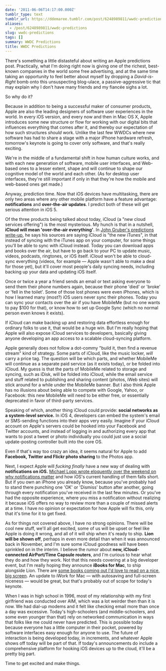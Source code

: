 ```yaml
---
date: '2011-06-06T14:17:00.000Z'
tumblr_type: text
tumblr_url: https://ddemaree.tumblr.com/post/6248989811/wwdc-predictions
aliases:
  - /post/6248989811/wwdc-predictions
slug: wwdc-predictions
tags: []
summary: WWDC Predictions
title: WWDC Predictions
---
```


There's something a little distasteful about writing an Apple predictions post. Practically, what I'm doing right now is giving one of the richest, best-known companies in the world some free advertising, and at the same time taking an opportunity to feel better about myself by dropping a _David-is-Right_ bomb onto this unsuspecting blog-ulace, a passive-aggressive tic that may explain why I don't have many friends and my fiancée sighs a lot.

So why do it?

<!-- more -->

Because in addition to being a successful maker of consumer products, Apple are also the leading designers of software user experiences in the world. In every iOS version, and every now and then in Mac OS X, Apple introduces some new structure or flow for working with our digital bits that influences everything that comes after it, and thereby our expectation of how such structures *should* work. Unlike the last few WWDCs where new software has had to share a stage with a major iPhone hardware refresh, tomorrow's keynote is going to cover only software, and that's really exciting.

We're in the middle of a fundamental shift in how human culture works, and with each new generation of software, mobile user interfaces, and Web-based ones to a lesser extent, shape and will continue to shape our cognitive model of the world and each other. (As for desktop user interfaces, they're still important if only in that they're how the mobile and web-based ones get made.)

Anyway, prediction time. Now that iOS devices have multitasking, there are only two areas where any other mobile platform have a feature advantage: **notifications** and **over-the-air updates**. I predict both of these will get serious attention in iOS 5.

Of the three products being talked about today, iCloud (a "new cloud services offering") is the most mysterious. My hunch is that in a nutshell, **iCloud will mean 'over-the-air everything'**. In [John Gruber's predictions write-up][df], he says his sources are saying iCloud is "the new iTunes", in that instead of syncing with the iTunes app on your computer, for some things you'll be able to sync with iCloud instead. Today you can download apps and books over the air, but have to go back to your PC to update music, videos, podcasts, ringtones, or iOS itself. iCloud won't be able to cloud-sync everything (videos, for example — Apple wasn't able to make a deal for those yet), but it'll cover most people's daily syncing needs, including backing up your data and updating iOS itself.

Once or twice a year a friend sends an email or text asking everyone to send them their phone numbers again, because their phone 'died' or 'broke' or 'fell in the toilet'. Some of those lost phones were even iPhones, which is how I learned many (most?) iOS users never sync their phones. Today you can sync your contacts over the air if you have MobileMe (but no one wants to pay $100 for that), or know how to set up Google Sync (which no normal person even knows it exists).

If iCloud can make backing up and restoring data effortless enough for ordinary folks to use it, that would be a huge win. But I'm really hoping that Apple will also expose iCloud services to developers, basically giving anyone developing an app access to a scalable cloud-syncing platform.

Apple generally does not follow a dot-commy "build it, then find a revenue stream" kind of strategy. Some parts of iCloud, like the music locker, _will_ carry a price tag. The question will be which parts, and whether MobileMe will continue as a separate paid service (as it exists today), or be folded into iCloud. My guess is that the parts of MobileMe related to storage and syncing, such as iDisk, will be folded into iCloud, while the email service and stuff related to publishing and sharing content (photos, iWeb sites) will stick around for a while under the MobileMe banner. But I also think Apple has no illusions about being able to compete with Google, Yahoo, or Facebook: this new MobileMe will need to be either free, or essentially deprecated in favor of third-party services.

Speaking of which, another thing iCloud could provide: **social networks as a system-level service.** In iOS 4, developers can embed the system's email or SMS-sending functions into their apps very easily. Imagine if your iCloud account on Apple's servers could be hooked into your Facebook and Twitter accounts, and instead of logging in and authorizing every app that wants to post a tweet or photo individually you could just use a social update-posting controller built into the core OS.

Even if that's way too crazy an idea, it seems natural for Apple to add **Facebook, Twitter and Flickr photo sharing** to the Photos app.

Next, I expect Apple will _fucking finally_ have a new way of dealing with **notifications on iOS.** [Michael Lopp wrote eloquently over the weekend on why notifications matter][rands] and how iOS's current handling of them falls short. But if you own an iPhone you already know, because you've probably had to stand there punching one 'OK' or 'Dismiss' button after another, going through every notification you've received in the last few minutes. Or you've had the opposite experience, where you miss a notification without realizing it because iOS offers no way to review more than a couple of missed alerts at a time. I have no opinion or expectation for how Apple will fix this, only that it's time for it to get fixed.

As for things not covered above, I have no strong opinions. There will be cool new stuff, we'll all get excited, some of us will be upset or feel like Apple is doing it wrong, and all of it will ship when it's ready to ship. **Lion will be shown off**, perhaps in even more detail than when it was announced back in November, and I'm sure some iCloud goodness will have been sprinkled on in the interim. I believe the rumor about **new, iCloud-connected AirPort/Time Capsule routers**, and I'm curious to hear what they do and how they work. Not that this needs covering at a big developer event, but I'm really hoping they announce **iBooks for Mac**, to ship alongside Lion. There are [some books coming out I'd love to read on a nice, big screen][beep]. An update to iWork for Mac — with autosaving and full-screen niceness — would be great, but that's probably out of scope for today's keynote.

When I was in high school in 1996, most of my relationship with my first girlfriend was conducted over AIM, which was a lot weirder then than it is now. We had dial-up modems and it felt like checking email more than once a day was excessive. Today's high-schoolers (and middle-schoolers, and some even younger than that) rely on networked communication in ways that folks like me could never have predicted. This is possible today because everyone has a little computer in their pocket, powered by software interfaces easy enough for anyone to use. The future of interaction is being developed today, in increments, and whatever Apple shows off today will be part of that. If today's announcements do include a comprehensive platform for hooking iOS devices up to the cloud, it'll be a pretty big part.

Time to get excited and make things.

[df]:http://daringfireball.net/2011/06/wwdc_2011_prelude
[rands]:http://www.randsinrepose.com/archives/2011/06/05/the_anatomy_of_a_notification.html
[beep]:http://www.abookapart.com/products/responsive-web-design
